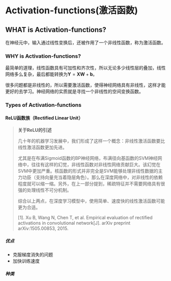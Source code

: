 # Activation-functions(激活函数)

## WHAT is Activation-functions?

在神经元中，输入通过线性变换后，还被作用了一个非线性函数，称为激活函数。

### WHY is Activation-functions?

最简单的道理，线性函数具有可加性和齐次性，所以无论多少线性层的叠加，线性网络多么复杂，最后都能转换为$\boldsymbol{Y} = \boldsymbol{X}\boldsymbol{W} + \boldsymbol{b}$。

很多问题都是非线性的，所以需要激活函数，使得神经网络具有非线性，这样才能更好的去学习。神经网络的实质就是寻找一个非线性的空间变换函数。

### Types of Activation-functions

#### ReLU函数族（Rectified Linear Unit）

> **关于ReLU的引述**
>
> 几十年的机器学习发展中，我们形成了这样一个概念：非线性激活函数要比线性激活函数更加先进。
>
> 尤其是在布满Sigmoid函数的BP神经网络，布满径向基函数的SVM神经网络中，往往有这样的幻觉，非线性函数对非线性网络贡献巨大。该幻觉在SVM中更加严重。核函数的形式并非完全是SVM能够处理非线性数据的主力功臣（支持向量充当着隐层角色）。那么在深度网络中，对非线性的依赖程度就可以缩一缩。另外，在上一部分提到，稀疏特征并不需要网络具有很强的处理线性不可分机制。
>
> 综合以上两点，在深度学习模型中，使用简单、速度快的线性激活函数可能更为合适。
>
> [1]. Xu B, Wang N, Chen T, et al. Empirical evaluation of rectified activations in convolutional network[J]. arXiv preprint arXiv:1505.00853, 2015.

##### 优点

- 克服梯度消失的问题
- 加快训练速度

##### 种类